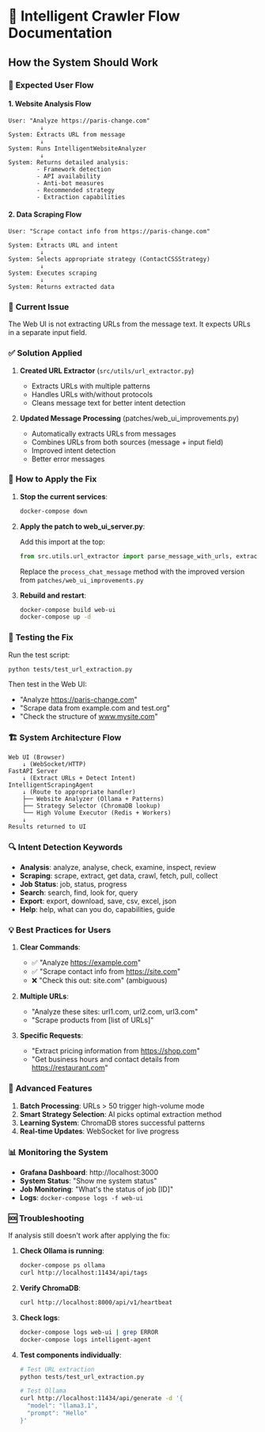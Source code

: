 # 🔄 Intelligent Crawler Flow Documentation

## How the System Should Work

### 🎯 **Expected User Flow**

#### **1. Website Analysis Flow**
```
User: "Analyze https://paris-change.com"
         ↓
System: Extracts URL from message
         ↓
System: Runs IntelligentWebsiteAnalyzer
         ↓
System: Returns detailed analysis:
        - Framework detection
        - API availability
        - Anti-bot measures
        - Recommended strategy
        - Extraction capabilities
```

#### **2. Data Scraping Flow**
```
User: "Scrape contact info from https://paris-change.com"
         ↓
System: Extracts URL and intent
         ↓
System: Selects appropriate strategy (ContactCSSStrategy)
         ↓
System: Executes scraping
         ↓
System: Returns extracted data
```

### 🐛 **Current Issue**

The Web UI is not extracting URLs from the message text. It expects URLs in a separate input field.

### ✅ **Solution Applied**

1. **Created URL Extractor** (`src/utils/url_extractor.py`)
   - Extracts URLs with multiple patterns
   - Handles URLs with/without protocols
   - Cleans message text for better intent detection

2. **Updated Message Processing** (patches/web_ui_improvements.py)
   - Automatically extracts URLs from messages
   - Combines URLs from both sources (message + input field)
   - Improved intent detection
   - Better error messages

### 📝 **How to Apply the Fix**

1. **Stop the current services**:
   ```bash
   docker-compose down
   ```

2. **Apply the patch to web_ui_server.py**:
   
   Add this import at the top:
   ```python
   from src.utils.url_extractor import parse_message_with_urls, extract_urls_from_text
   ```
   
   Replace the `process_chat_message` method with the improved version from `patches/web_ui_improvements.py`

3. **Rebuild and restart**:
   ```bash
   docker-compose build web-ui
   docker-compose up -d
   ```

### 🧪 **Testing the Fix**

Run the test script:
```bash
python tests/test_url_extraction.py
```

Then test in the Web UI:
- "Analyze https://paris-change.com"
- "Scrape data from example.com and test.org"
- "Check the structure of www.mysite.com"

### 🏗️ **System Architecture Flow**

```
Web UI (Browser)
    ↓ (WebSocket/HTTP)
FastAPI Server
    ↓ (Extract URLs + Detect Intent)
IntelligentScrapingAgent
    ↓ (Route to appropriate handler)
    ├── Website Analyzer (Ollama + Patterns)
    ├── Strategy Selector (ChromaDB lookup)
    └── High Volume Executor (Redis + Workers)
    ↓
Results returned to UI
```

### 🔍 **Intent Detection Keywords**

- **Analysis**: analyze, analyse, check, examine, inspect, review
- **Scraping**: scrape, extract, get data, crawl, fetch, pull, collect
- **Job Status**: job, status, progress
- **Search**: search, find, look for, query
- **Export**: export, download, save, csv, excel, json
- **Help**: help, what can you do, capabilities, guide

### 💡 **Best Practices for Users**

1. **Clear Commands**:
   - ✅ "Analyze https://example.com"
   - ✅ "Scrape contact info from https://site.com"
   - ❌ "Check this out: site.com" (ambiguous)

2. **Multiple URLs**:
   - "Analyze these sites: url1.com, url2.com, url3.com"
   - "Scrape products from [list of URLs]"

3. **Specific Requests**:
   - "Extract pricing information from https://shop.com"
   - "Get business hours and contact details from https://restaurant.com"

### 🚀 **Advanced Features**

1. **Batch Processing**: URLs > 50 trigger high-volume mode
2. **Smart Strategy Selection**: AI picks optimal extraction method
3. **Learning System**: ChromaDB stores successful patterns
4. **Real-time Updates**: WebSocket for live progress

### 📊 **Monitoring the System**

- **Grafana Dashboard**: http://localhost:3000
- **System Status**: "Show me system status"
- **Job Monitoring**: "What's the status of job [ID]"
- **Logs**: `docker-compose logs -f web-ui`

### 🆘 **Troubleshooting**

If analysis still doesn't work after applying the fix:

1. **Check Ollama is running**:
   ```bash
   docker-compose ps ollama
   curl http://localhost:11434/api/tags
   ```

2. **Verify ChromaDB**:
   ```bash
   curl http://localhost:8000/api/v1/heartbeat
   ```

3. **Check logs**:
   ```bash
   docker-compose logs web-ui | grep ERROR
   docker-compose logs intelligent-agent
   ```

4. **Test components individually**:
   ```bash
   # Test URL extraction
   python tests/test_url_extraction.py
   
   # Test Ollama
   curl http://localhost:11434/api/generate -d '{
     "model": "llama3.1",
     "prompt": "Hello"
   }'
   ```
